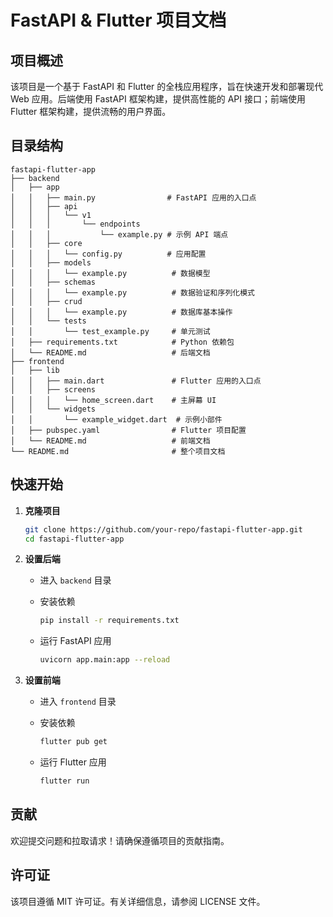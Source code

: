 # FastAPI & Flutter 项目文档

## 项目概述

该项目是一个基于 FastAPI 和 Flutter 的全栈应用程序，旨在快速开发和部署现代 Web 应用。后端使用 FastAPI 框架构建，提供高性能的 API 接口；前端使用 Flutter 框架构建，提供流畅的用户界面。

## 目录结构

```
fastapi-flutter-app
├── backend
│   ├── app
│   │   ├── main.py                # FastAPI 应用的入口点
│   │   ├── api
│   │   │   └── v1
│   │   │       └── endpoints
│   │   │           └── example.py # 示例 API 端点
│   │   ├── core
│   │   │   └── config.py          # 应用配置
│   │   ├── models
│   │   │   └── example.py          # 数据模型
│   │   ├── schemas
│   │   │   └── example.py          # 数据验证和序列化模式
│   │   ├── crud
│   │   │   └── example.py          # 数据库基本操作
│   │   └── tests
│   │       └── test_example.py     # 单元测试
│   ├── requirements.txt            # Python 依赖包
│   └── README.md                   # 后端文档
├── frontend
│   ├── lib
│   │   ├── main.dart               # Flutter 应用的入口点
│   │   ├── screens
│   │   │   └── home_screen.dart    # 主屏幕 UI
│   │   └── widgets
│   │       └── example_widget.dart  # 示例小部件
│   ├── pubspec.yaml                # Flutter 项目配置
│   └── README.md                   # 前端文档
└── README.md                       # 整个项目文档
```

## 快速开始

1. **克隆项目**

   ```bash
   git clone https://github.com/your-repo/fastapi-flutter-app.git
   cd fastapi-flutter-app
   ```

2. **设置后端**

   - 进入 `backend` 目录
   - 安装依赖

     ```bash
     pip install -r requirements.txt
     ```

   - 运行 FastAPI 应用

     ```bash
     uvicorn app.main:app --reload
     ```

3. **设置前端**

   - 进入 `frontend` 目录
   - 安装依赖

     ```bash
     flutter pub get
     ```

   - 运行 Flutter 应用

     ```bash
     flutter run
     ```

## 贡献

欢迎提交问题和拉取请求！请确保遵循项目的贡献指南。

## 许可证

该项目遵循 MIT 许可证。有关详细信息，请参阅 LICENSE 文件。